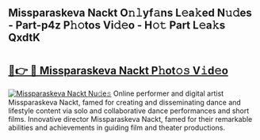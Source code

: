 ## Missparaskeva Nackt O𝚗𝚕yf𝚊ns L𝚎a𝚔ed N𝚞𝚍es - Part-p4z P𝚑𝚘tos Vi𝚍𝚎o - H𝚘𝚝 Part L𝚎a𝚔s QxdtK

# <h2><a href="http://kf1dna1.oniu.top/?m=Missparaskeva+Nackt">🔗👉 🔴 Missparaskeva Nackt P𝚑ot𝚘𝚜 V𝚒d𝚎o</a></h2>

[![Missparaskeva Nackt Nu𝚍e𝚜](https://i.imgur.com/0qMVB7G.gif)](http://kf1dna1.oniu.top/?m=Missparaskeva+Nackt)
Online performer and digital artist Missparaskeva Nackt, famed for creating and disseminating dance and lifestyle content via solo and collaborative dance performances and short films. Innovative director Missparaskeva Nackt, famed for their remarkable abilities and achievements in guiding film and theater productions.  
